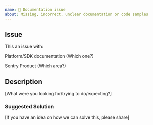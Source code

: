 ```yaml
---
name: 🐞 Documentation issue
about: Missing, incorrect, unclear documentation or code samples
---
```

## Issue

This an issue with:
<!-- Please choose either of the following -->
Platform/SDK documentation (Which one?)
<!-- --------------- -->
Sentry Product (Which area?)
<!-- --------------- -->

## Description

[What were you looking for/trying to do/expecting?]

### Suggested Solution

[If you have an idea on how we can solve this, please share]
